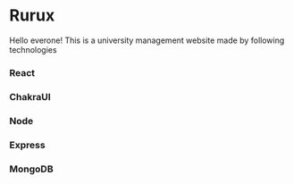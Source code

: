 # Rurux
Hello everone!
This is a university management website made by following technologies
### React
### ChakraUI
### Node
### Express
### MongoDB
